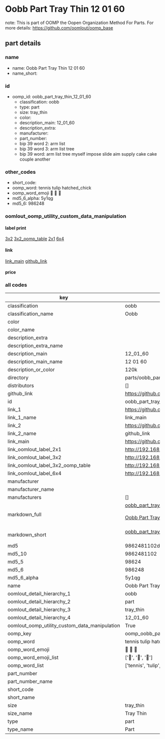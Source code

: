 # Oobb Part Tray Thin 12 01 60  

note: This is part of OOMP the Oopen Organization Method For Parts. For more details: https://github.com/oomlout/oomp_base

##  part details





### name
* name: Oobb Part Tray Thin 12 01 60
* name_short: 
### id
* oomp_id: oobb_part_tray_thin_12_01_60
  * classification: oobb
  * type: part
  * size: tray_thin
  * color: 
  * description_main: 12_01_60
  * description_extra: 
  * manufacturer: 
  * part_number: 
  * bip 39 word 2: arm list
  * bip 39 word 3: arm list tree
  * bip 39 word: arm list tree myself impose slide aim supply cake cake couple another

### other_codes
* short_code: 
* oomp_word: tennis tulip hatched_chick
* oomp_word_emoji :tennis: :tulip: :hatched_chick:
* md5_6_alpha: 5y1qg
* md5_6: 986248






### oomlout_oomp_utility_custom_data_manipulation
#### label print
[3x2](http://192.168.1.245:1112/?label=oomp%205y1qg)
[3x2_oomp_table](http://192.168.1.107:1112/?label=oomp%205y1qg)
[2x1](http://192.168.1.242:1112/?label=oomp%205y1qg)
[6x4](http://192.168.1.55:1112/?label=oomp%205y1qg)    

#### link

[link_main](https://github.com/oomlout/oomlout_oomp_current_version_messy/tree/main/parts/oobb_part_tray_thin_12_01_60) [github_link](https://github.com/oomlout/oomlout_oomp_part_src/tree/main/parts/oobb_part_tray_thin_12_01_60)                             

#### price







### all codes 
| key | value |  
| --- | --- |  
| classification | oobb |  
| classification_name | Oobb |  
| color |  |  
| color_name |  |  
| description_extra |  |  
| description_extra_name |  |  
| description_main | 12_01_60 |  
| description_main_name | 12 01 60 |  
| description_or_color | 120k |  
| directory | parts/oobb_part_tray_thin_12_01_60 |  
| distributors | [] |  
| github_link | https://github.com/oomlout/oomlout_oomp_part_src/tree/main/parts/oobb_part_tray_thin_12_01_60 |  
| id | oobb_part_tray_thin_12_01_60 |  
| link_1 | https://github.com/oomlout/oomlout_oomp_current_version_messy/tree/main/parts/oobb_part_tray_thin_12_01_60 |  
| link_1_name | link_main |  
| link_2 | https://github.com/oomlout/oomlout_oomp_part_src/tree/main/parts/oobb_part_tray_thin_12_01_60 |  
| link_2_name | github_link |  
| link_main | https://github.com/oomlout/oomlout_oomp_current_version_messy/tree/main/parts/oobb_part_tray_thin_12_01_60 |  
| link_oomlout_label_2x1 | http://192.168.1.242:1112/?label=oomp%205y1qg |  
| link_oomlout_label_3x2 | http://192.168.1.245:1112/?label=oomp%205y1qg |  
| link_oomlout_label_3x2_oomp_table | http://192.168.1.107:1112/?label=oomp%205y1qg |  
| link_oomlout_label_6x4 | http://192.168.1.55:1112/?label=oomp%205y1qg |  
| manufacturer |  |  
| manufacturer_name |  |  
| manufacturers | [] |  
| markdown_full | [oobb_part_tray_thin_12_01_60](https://github.com/oomlout/oomlout_oomp_current_version_messy/tree/main/parts/oobb_part_tray_thin_12_01_60)<br>[](https://github.com/oomlout/oomlout_oomp_current_version_messy/tree/main/parts/oobb_part_tray_thin_12_01_60)<br>[Oobb Part Tray Thin 12 01 60](https://github.com/oomlout/oomlout_oomp_current_version_messy/tree/main/parts/oobb_part_tray_thin_12_01_60)<br><br> |  
| markdown_short | [oobb_part_tray_thin_12_01_60](https://github.com/oomlout/oomlout_oomp_current_version_messy/tree/main/parts/oobb_part_tray_thin_12_01_60)<br><br> |  
| md5 | 9862481102d9c0ab2e38f925cfe0985d |  
| md5_10 | 9862481102 |  
| md5_5 | 98624 |  
| md5_6 | 986248 |  
| md5_6_alpha | 5y1qg |  
| name | Oobb Part Tray Thin 12 01 60 |  
| oomlout_detail_hierarchy_1 | oobb |  
| oomlout_detail_hierarchy_2 | part |  
| oomlout_detail_hierarchy_3 | tray_thin |  
| oomlout_detail_hierarchy_4 | 12_01_60 |  
| oomlout_oomp_utility_custom_data_manipulation | True |  
| oomp_key | oomp_oobb_part_tray_thin_12_01_60 |  
| oomp_word | tennis tulip hatched_chick |  
| oomp_word_emoji | :tennis: :tulip: :hatched_chick: |  
| oomp_word_emoji_list | [':tennis:', ':tulip:', ':hatched_chick:'] |  
| oomp_word_list | ['tennis', 'tulip', 'hatched_chick'] |  
| part_number |  |  
| part_number_name |  |  
| short_code |  |  
| short_name |  |  
| size | tray_thin |  
| size_name | Tray Thin |  
| type | part |  
| type_name | Part |  
